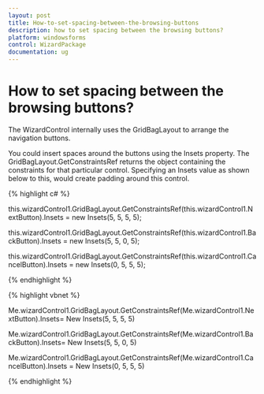 ```yaml
---
layout: post
title: How-to-set-spacing-between-the-browsing-buttons
description: how to set spacing between the browsing buttons?
platform: windowsforms
control: WizardPackage
documentation: ug
---
```


# How to set spacing between the browsing buttons?

The WizardControl internally uses the GridBagLayout to arrange the navigation buttons.

You could insert spaces around the buttons using the Insets property. The GridBagLayout.GetConstraintsRef returns the object containing the constraints for that particular control. Specifying an Insets value as shown below to this, would create padding around this control.

{% highlight c# %}



this.wizardControl1.GridBagLayout.GetConstraintsRef(this.wizardControl1.NextButton).Insets = new Insets(5, 5, 5, 5);

this.wizardControl1.GridBagLayout.GetConstraintsRef(this.wizardControl1.BackButton).Insets = new Insets(5, 5, 0, 5);

this.wizardControl1.GridBagLayout.GetConstraintsRef(this.wizardControl1.CancelButton).Insets = new Insets(0, 5, 5, 5);  

{% endhighlight %}

{% highlight vbnet %}



Me.wizardControl1.GridBagLayout.GetConstraintsRef(Me.wizardControl1.NextButton).Insets= New Insets(5, 5, 5, 5)

Me.wizardControl1.GridBagLayout.GetConstraintsRef(Me.wizardControl1.BackButton).Insets= New Insets(5, 5, 0, 5)

Me.wizardControl1.GridBagLayout.GetConstraintsRef(Me.wizardControl1.CancelButton).Insets = New Insets(0, 5, 5, 5)

{% endhighlight %}

